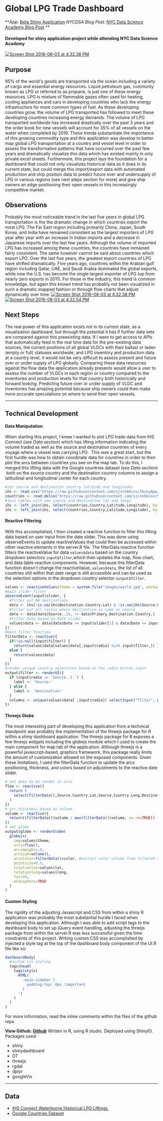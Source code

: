 # Global LPG Trade Dashboard

**_App:_ [Beta Shiny Application](https://sjstebbins.shinyapps.io/ShinyApp/)
_NYCDSA Blog Post:_ [NYC Data Science Academy Blog Post](http://blog.nycdatascience.com/student-works/tracking-global-lpg-trade/ ) **


#### Developed for shiny application project while attending NYC Data Science Academy

[![Screen Shot 2016-08-03 at 4.32.38 PM](./images/globe.png)](./images/globe.png)

## Purpose

95% of the world's goods are transported via the ocean including a variety of cargo and essential energy resources. Liquid petroleum gas, commonly known as LPG or referred to as propane, is just one of these energy resources. LPG is mixture of flammable gases often used for heating, cooling appliances and cars in developing countries who lack the energy infrastructure for more common types of fuel. As these developing countries grow, the volume of LPG transported has followed to meet these developing countries increasing energy demands. The volume of LPG transported worldwide has increased drastically over the past 3 years and the order book for new vessels will account for 35% of all vessels on the water when completed by 2019. These trends substantiate the importance of this growing commodity type and this application was develop to better map global LPG transportation at a country and vessel level in order to assess the transformative patterns that have occurred over the past few years and dramatically visualize this data which has existed mainly in only private excel sheets. Furthermore, this project lays the foundation for a dashboard that could not only visualizes historical data as it does in its current state, but could merge this import/export data with automated production and ship position data to predict future over and undersupply of LPG in various regions (see next steps section for more) and give ship owners an edge positioning their open vessels in this increasingly competitive market.

## Observations

Probably the most noticeable trend in the last five years in global LPG transportation is the the dramatic change in which countries export the most LPG. The Far East region including primarily China, Japan, South Korea, and India have remained consistent as the largest importers of LPG year after year with an increase in Indian imports and a decrease in Japanese imports over the last few years. Although the volume of imported LPG has increased among these countries, the countries have remained fairly consistent. The same however cannot be said about countries which export LPG. Over the last five years, the greatest export countries of LPG have shifted dramatically. Five years ago, countries within the Arabian gulf region including Qatar, UAE, and Saudi Arabia dominated the global exports, while now the U.S. has become the single largest exporter of LPG (up from nearly zero exports in 2011). For those in the industry, this trend is common knowledge, but again this known trend has probably not been visualized in such a dramatic mapped fashion or through  flow charts that adjust dynamically over time.
[![Screen Shot 2016-08-03 at 4.32.38 PM](./images/flow1.png)](./images/flow1.png) [![Screen Shot 2016-08-03 at 4.32.54 PM](./images/flow2.png)](./images/flow2.png)

## Next Steps

The real power of this application exists not in its current state, as a visualization dashboard, but through the potential it has if  further data sets are compared against this preexisting data. If I were to get access to APIs that automatically feed in the real time data for the pre-existing data sources, the current positions of all global VLGCs with their ballast or laden (empty or full) statuses worldwide, and LPG  inventory and production data at a country level, it would not be very difficult to assess present and future over or under supply of LPG globally. Comparing these data resources against the flow data the application already presents would allow a user to assess the number of VLGCs in each region or country compared to the inventories and production levels for that country both historically and forward looking. Predicting future over or under supply of VLGC and inventories has amazing potential because ship owners could then make more accurate speculations on where to send their open vessels.  

* * *

## Technical Development

#### Data Manipulation

When starting this project, I knew I wanted to plot LPG trade data from IHS Connect (_see Data section_) which has lifting information indicating the volume traded as well as the source and destination countries of every voyage where a vessel was carrying LPG.  This was a great start, but the first hurdle was how to obtain coordinate data for countries in order to then plot the arcs between countries you see on the map tab. To do this, I merged this lifting data with the Google countries dataset (_see Data section_)  both on the source country and the destination country columns to assign a latitudinal and longitudinal center for each country.

```r
#set source and destination country latitude and longitudes
ihs <- read.csv("https://raw.githubusercontent.com/sjstebbins/ShinyApp/master/Data/ihs.csv")
countries <- read.delim("https://raw.githubusercontent.com/sjstebbins/ShinyApp/master/Data/countries.csv")
#join tables with new source and destination lat and longs
ihs <- left_join(ihs, select(countries,Country,Latitude,Longitude), by=c('Source..1.' ='Country')) %>% rename(Source.Country.Lat=Latitude, Source.Country.Long=Longitude)
ihs <- left_join(ihs, select(countries,Country,Latitude,Longitude), by=c('Primary.Destination.Country' ='Country')) %>% rename(Destination.Country.Lat=Latitude, Destination.Country.Long=Longitude)
```

#### Reactive Filtering

With this accomplished, I then created a reactive function to filter this lifting data based on user input from the date slider. This was done using observeEvents to update reactiveValues that could then be accessed within other reactive elements in the server.R file. The filterData reactive function filters the reactiveValue for data `values$data` based on the country dropdown selectors `input$filter`,which then updates the map, flow chart, and data table reactive components. However, because this filterData function doesn't change the reactiveValue, `values$data`, the list of all countries still within that date range is still accessible and can be used as the selection options in the dropdown country selector `output$filter`.

```r
values <- reactiveValues(theme = system.file("images/world.jpg", package="threejs"), lat = 0, long = 0, data = NULL, nodest= NULL)
#main slider filter
observeEvent(input$slider, {
  #filter out NA destinations
  data <- ihs[!is.na(ihs$Destination.Country.Lat) & !is.na(ihs$Source.Country.Lat),]
  #filter out all routes where destination is same as source
  data <- data[data$Source..1\. != data$Primary.Destination.Country,]
  #filter data based on date slider
  values$data <- data[data$Date >= input$slider[1] & data$Date <= input$slider[2],]
})
#main filter function
filterData <- reactive({
  if(!is.null(input$filter)) {
    return(values$data[values$data[,input$radio] %in% input$filter,]) }
  else {
    return(values$data)
  }
})
#render unique country selections based on the radio button input
output$filter <- renderUI({
  if (input$radio == 'Source..1.') {
    label <- 'Source:'
  } else {
    label <- 'Destination:'
  }
  columns <- unique(values$data[ ,input$radio]) selectInput("filter", paste(label, sep=''), c("All" = "", columns), selectize=TRUE, multiple=TRUE)
})
```

#### Threejs Globe

The most interesting part of developing this application from a technical standpoint was probably the implementation of the threejs package for R within a shiny dashboard application. The threejs package for R exposes a few threejs widgets including the globejs module which I used to create the main component for map tab of the application. Although threejs is a powerful javascript-based, graphics framework, this package really limits the amount of customization allowed on the exposed components. Given these limitations, I used the filterData function to update the arcs positioning, thickness, and colors based on adjustments to the reactive date slider.

```r
# set data to be render in arcs
flow <- reactive({      
  return (
    select(filterData(),Source.Country.Lat,Source.Country.Long,Destination.Country.Lat,Destination.Country.Long)
  )
})
# arc thickness based on volume
volume <- reactive({
  return((filterData()$volume / max(filterData()$volume, na.rm=TRUE)) * 4)
})
# set globe
output$globe <- renderGlobe(
  globejs(
    img=values$theme,
    arcs=flow(),
    arcsHeight=.9,
    arcsLwd=volume(),
    arcsColor=filterData()$color, #extract color column from filtered data arcsOpacity=0.25,
    pointsize=0.5,
    rotationlat=values$lat,
    rotationlong=values$long,
    fov=50,
    atmosphere=TRUE
  )
)
```

#### Custom Styling

The rigidity of the adjusting Javascript and CSS from within a shiny R application was probably the most substantial hurdle I faced when developing this application. Although I was able to add script tags to the dashboard body to set up jQuery event handling, adjusting the threejs package from within the server.R was less successful given the time constraints of this project. Writing custom CSS was accomplished by injected a style tag at the top of the dashboard body component of the UI.R file like so:

```r
dashboardBody(
  #custom css styling
  tags$head(
    tags$style(
      HTML('
        .main-sidebar {
          padding-top: 0px !important
        }
      ')
    )
  )
)
```

For more information, read the inline comments within the files of the github repo

 **View Github: [Github](https://github.com/sjstebbins/ShinyApp)** Written in R, using R studio. Deployed using ShinyIO. Packages used:

*   shiny
*   shinydashboard
*   DT
*   threejs
*   rgdal
*   dplyr
*   googleVis

* * *

## Data

*   [IHS Connect Waterborne Historical LPG Liftings ](https://connect.ihs.com/)
*   [Google Countries Dataset](https://developers.google.com/public-data/docs/canonical/countries_csv)
